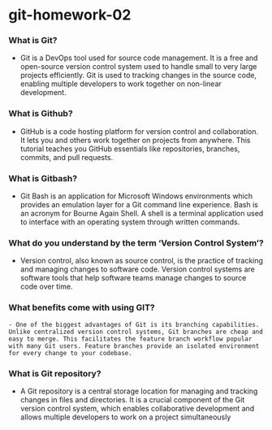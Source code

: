 # git-homework-02

### What is Git?

- Git is a DevOps tool used for source code management. It is a free and open-source version control system used to handle small to very large projects efficiently. Git is used to tracking changes in the source code, enabling multiple developers to work together on non-linear development.

### What is Github?

- GitHub is a code hosting platform for version control and collaboration. It lets you and others work together on projects from anywhere. This tutorial teaches you GitHub essentials like repositories, branches, commits, and pull requests.

### What is Gitbash?

- Git Bash is an application for Microsoft Windows environments which provides an emulation layer for a Git command line experience. Bash is an acronym for Bourne Again Shell. A shell is a terminal application used to interface with an operating system through written commands.

### What do you understand by the term ‘Version Control System’?

- Version control, also known as source control, is the practice of tracking and managing changes to software code. Version control systems are software tools that help software teams manage changes to source code over time.

### What benefits come with using GIT?

    - One of the biggest advantages of Git is its branching capabilities. Unlike centralized version control systems, Git branches are cheap and easy to merge. This facilitates the feature branch workflow popular with many Git users. Feature branches provide an isolated environment for every change to your codebase.

### What is Git repository?

- A Git repository is a central storage location for managing and tracking changes in files and directories. It is a crucial component of the Git version control system, which enables collaborative development and allows multiple developers to work on a project simultaneously
